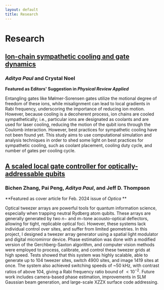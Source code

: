 ```yaml
---
layout: default
title: Research
---
```


# Research

## [Ion-chain sympathetic cooling and gate dynamics](https://doi.org/10.1103/PhysRevApplied.22.044033)
### *Aditya Paul* and Crystal Noel

**Featured as Editors' Suggestion in *Physical Review Applied***

Entangling gates like Mølmer-Sorensen gates utilize the motional degree of freedom of these ions, while misalignment can lead to local gradients in Rabi frequency, underscoring the importance of reducing ion motion. However, because cooling is a decoherent process, ion chains are cooled sympathetically; i.e., particular ions are designated as coolants and are used for laser cooling, reducing the motion of the qubit ions through the Coulomb interaction. However, best practices for sympathetic cooling have not been found yet. This study aims to use computational simulation and analysis techniques in order to shed some light on best practices for sympathetic cooling, such as coolant placement, cooling duty cycle, and number of gates per cooling cycle.  

## [A scaled local gate controller for optically-addressable qubits](https://doi.org/10.1364/OPTICA.512155)
### Bichen Zhang, Pai Peng, *Aditya Paul*, and Jeff D. Thompson

**Featured as cover article for Feb. 2024 issue of *Optica* **

Optical tweezer arrays are powerful tools for quantum information science, especially when trapping neutral Rydberg atom qubits. These arrays are generally generated by two $n-$ and $m-$tone acousto-optical deflectors, allowing for tight, replicable optical foci. However, these systems lack individual control over sites, and suffer from limited geometries. In this project, I designed a tweezer array generator using a spatial light modulator and digital micromirror device. Phase estimation was done with a modified version of the Gerchberg-Saxton algorithm, and computer vision methods were employed to process, calibrate, and control these tweezer grids at high speed. Tests showed that this system was highly scalable, able to generate up to 104 tweezer sites, switch 4900 sites, and image 1419 sites at once. The system also achieved switching speeds of ~50 kHz, with contrast ratios of above 104, giving a Rabi frequency ratio bound of $<10^{-2}$. Future work includes camera-based phase estimation, improvements in SLM Gaussian beam generation, and large-scale XZZX surface code addressing.
